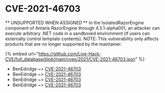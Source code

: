 # CVE-2021-46703

** UNSUPPORTED WHEN ASSIGNED ** In the IsolatedRazorEngine component of Antaris RazorEngine through 4.5.1-alpha001, an attacker can execute arbitrary .NET code in a sandboxed environment (if users can externally control template contents). NOTE: This vulnerability only affects products that are no longer supported by the maintainer.

{% embed url="https://github.com/Live-Hack-CVE/full_database/blob/main/cves/2021/CVE-2021-46703.json" %}


* BenEdridge ~> [CVE-2021-46703](https://www.alice-snow.ru/2021/database/cve-2021-46703/cve-2021-46703-benedridge)
* BenEdridge ~> [CVE-2021-46703](https://www.alice-snow.ru/2021/database/cve-2021-46703/cve-2021-46703-benedridge)
* BenEdridge ~> [CVE-2021-46703](https://www.alice-snow.ru/2021/database/cve-2021-46703/cve-2021-46703-benedridge)
* BenEdridge ~> [CVE-2021-46703](https://www.alice-snow.ru/2021/database/cve-2021-46703/cve-2021-46703-benedridge)